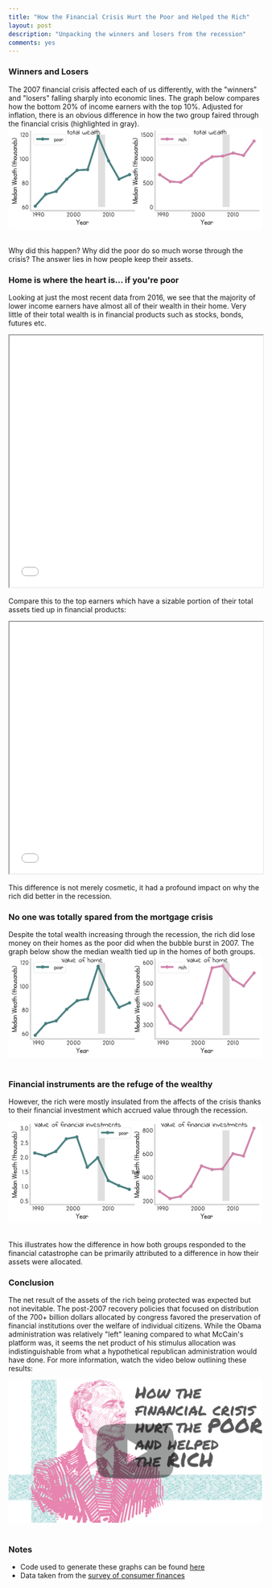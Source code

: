 ```yaml
---
title: "How the Financial Crisis Hurt the Poor and Helped the Rich"
layout: post
description: "Unpacking the winners and losers from the recession"
comments: yes
---
```

<html>
<link rel="stylesheet"
          href="https://fonts.googleapis.com/css?family=Indie+Flower">
<style>

      h1,h2,h3,head,title {

        font-family: 'Indie Flower',serif;
        outline-color: white;
        color: black;
        background: black url(res/blog_17/leaves2.jpg) repeat 0 0;

        <!-- background-color: slategrey; -->
}
</style>
</html>


### Winners and Losers

The 2007 financial crisis affected each of us differently, with the "winners" and "losers" falling sharply
into economic lines. The graph below compares how the bottom 20% of income earners with the top 10%. Adjusted for inflation,
there is an obvious difference in how the two group faired through the financial crisis (highlighted in gray).
<a href="res/blog_17/wealth.png">
<img src="res/blog_17/wealth.png">
</a>﻿

Why did this happen? Why did the poor do so much worse through the crisis? The answer lies in how people keep their assets.

### Home is where the heart is... if you're poor

Looking at just the most recent data from 2016, we see that the majority of lower income earners have almost all of their wealth in their home.
Very little of their total wealth is in financial products such as stocks, bonds, futures etc.
 <iframe src="res/blog_17/rich-and-poor-pie2/index.html" height="500" width="100%" scrolling="no"></iframe>

Compare this to the top earners which have a sizable portion of their total assets tied up in financial products:
 <iframe src="res/blog_17/rich-and-poor-pie/index.html" height="500" width="100%" scrolling="no"></iframe>

This difference is not merely cosmetic, it had a profound impact on why the rich did better in the recession.

### No one was totally spared from the mortgage crisis

Despite the total wealth increasing through the recession, the rich did lose money on their homes as the poor did when the bubble burst in 2007.
The graph below show the median wealth tied up in the homes of both groups.
<a href="res/blog_17/housing.png">
<img src="res/blog_17/housing.png">
</a>﻿


### Financial instruments are the refuge of the wealthy

However, the rich were mostly insulated from the affects of the crisis thanks to their financial investment which accrued value through the recession.

<a href="res/blog_17/finance.png">
<img src="res/blog_17/finance.png">
</a>﻿

This illustrates how the difference in how both groups responded to the financial catastrophe can be primarily attributed to a difference in how their assets were allocated.

### Conclusion

The net result of the assets of the rich being protected was expected but not inevitable. The post-2007 recovery policies that focused on distribution of the 700+ billion dollars allocated
 by congress favored the preservation of financial institutions over the welfare of individual citizens. While the Obama administration was relatively "left" leaning compared to what McCain's
 platform was, it seems the net product of his stimulus allocation was indistinguishable from what a hypothetical republican administration would have done. For more information, watch the
 video below outlining these results:

<a href="https://www.youtube.com/watch?v=JE3KrmFy1u4">
<img src="res/blog_17/obama_thumb.png">
</a>﻿

### Notes
* Code used to generate these graphs can be found [here](https://github.com/NicholasARossi/VizSnacks)
* Data taken from the [survey of consumer finances](https://www.federalreserve.gov/econres/scfindex.htm)


